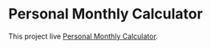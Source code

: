 # Personal Monthly Calculator

This project live [Personal Monthly Calculator](https://trusting-lumiere-07ec9f.netlify.app/).
